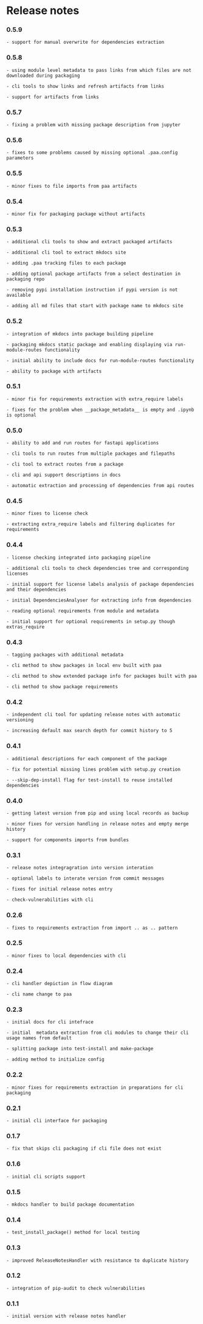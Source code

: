 # Release notes

### 0.5.9

    - support for manual overwrite for dependencies extraction

### 0.5.8

    - using module level metadata to pass links from which files are not downloaded during packaging

    - cli tools to show links and refresh artifacts from links

    - support for artifacts from links

### 0.5.7

    - fixing a problem with missing package description from jupyter

### 0.5.6

    - fixes to some problems caused by missing optional .paa.config parameters

### 0.5.5

    - minor fixes to file imports from paa artifacts

### 0.5.4

    - minor fix for packaging package without artifacts

### 0.5.3

    - additional cli tools to show and extract packaged artifacts

    - additional cli tool to extract mkdocs site

    - adding .paa tracking files to each package

    - adding optional package artifacts from a select destination in packaging repo

    - removing pypi installation instruction if pypi version is not available

    - adding all md files that start with package name to mkdocs site

### 0.5.2

    - integration of mkdocs into package building pipeline

    - packaging mkdocs static package and enabling displaying via run-module-routes functionality

    - initial ability to include docs for run-module-routes functionality

    - ability to package with artifacts

### 0.5.1

    - minor fix for requirements extraction with extra_require labels

    - fixes for the problem when __package_metadata__ is empty and .ipynb is optional

### 0.5.0

    - ability to add and run routes for fastapi applications

    - cli tools to run routes from multiple packages and filepaths

    - cli tool to extract routes from a package

    - cli and api support descriptions in docs

    - automatic extraction and processing of dependencies from api routes

### 0.4.5

    - minor fixes to license check

    - extracting extra_require labels and filtering duplicates for requirements

### 0.4.4

    - license checking integrated into packaging pipeline

    - additional cli tools to check dependencies tree and corresponding licenses

    - initial support for license labels analysis of package dependencies and their dependencies

    - initial DependenciesAnalyser for extracting info from dependencies

    - reading optional requirements from module and metadata

    - initial support for optional requirements in setup.py though extras_require

### 0.4.3

    - tagging packages with additional metadata

    - cli method to show packages in local env built with paa

    - cli method to show extended package info for packages built with paa

    - cli method to show package requirements

### 0.4.2

    - independent cli tool for updating release notes with automatic versioning

    - increasing default max search depth for commit history to 5

### 0.4.1

    - additional descriptions for each component of the package

    - fix for potential missing lines problem with setup.py creation

    - --skip-dep-install flag for test-install to reuse installed dependencies

### 0.4.0

    - getting latest version from pip and using local records as backup

    - minor fixes for version handling in release notes and empty merge history

    - support for components imports from bundles

### 0.3.1

    - release notes integragration into version interation

    - optional labels to interate version from commit messages

    - fixes for initial release notes entry

    - check-vulnerabilities with cli

### 0.2.6

    - fixes to requirements extraction from import .. as .. pattern

### 0.2.5

    - minor fixes to local dependencies with cli

### 0.2.4

    - cli handler depiction in flow diagram

    - cli name change to paa

### 0.2.3

    - initial docs for cli intefrace

    - initial  metadata extraction from cli modules to change their cli usage names from default

    - splitting package into test-install and make-package

    - adding method to initialize config

### 0.2.2

    - minor fixes for requirements extraction in preparations for cli packaging

### 0.2.1

    - initial cli interface for packaging

### 0.1.7

    - fix that skips cli packaging if cli file does not exist

### 0.1.6

    - initial cli scripts support

### 0.1.5

    - mkdocs handler to build package documentation

### 0.1.4

    - test_install_package() method for local testing

### 0.1.3

    - improved ReleaseNotesHandler with resistance to duplicate history

### 0.1.2

    - integration of pip-audit to check vulnerabilities

### 0.1.1

    - initial version with release notes handler